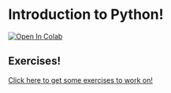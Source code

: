 # Introduction to Python!
[![Open In Colab](https://colab.research.google.com/assets/colab-badge.svg)](https://colab.research.google.com/github/aisutd/intro-to-python/blob/main/Introduction_to_Python_Workshop.ipynb)

## Exercises! 
[Click here to get some exercises to work on!](https://codingbat.com/python)
